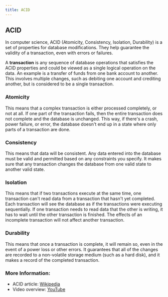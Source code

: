 ```yaml
---
title: ACID
---
```

## ACID
In computer science, ACID (Atomicity, Consistency, Isolation, Durability) is a set of properties for database modifications. They help guarantee the validity of a transaction, even with errors or failures.

A **transaction** is any sequence of database operations that satisfies the ACID properties and could be viewed as a single logical operation on the data. An example is a transfer of funds from one bank account to another. This involves multiple changes, such as debiting one account and crediting another, but is considered to be a single transaction.

### Atomicity
This means that a complex transaction is either processed completely, or not at all. If one part of the transaction fails, then the entire transaction does not complete and the database is unchanged. This way, if there's a crash, power failure, or error, the database doesn't end up in a state where only parts of a transaction are done.

### Consistency
This means that data will be consistent. Any data entered into the database must be valid and permitted based on any constraints you specify. It makes sure that any transaction changes the database from one valid state to another valid state.

### Isolation
This means that if two transactions execute at the same time, one transaction can't read data from a transaction that hasn't yet completed. Each transaction will see the database as if the transactions were executing sequentially. If one transaction needs to read data that the other is writing, it has to wait until the other transaction is finished. The effects of an incomplete transaction will not affect another transaction.

### Durability 
This means that once a transaction is complete, it will remain so, even in the event of a power loss or other errors. It guarantees that all of the changes are recorded to a non-volatile storage medium (such as a hard disk), and it makes a record of the completed transaction.

### More Information:
- ACID article: <a href='https://en.wikipedia.org/wiki/ACID' target='_blank' rel='nofollow'>Wikipedia</a>
- Video overview: <a href='https://www.youtube.com/watch?v=LSB4eceRsw8' target='_blank' rel='nofollow'>YouTube</a>
